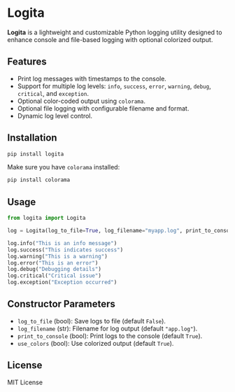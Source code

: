 # Logita

**Logita** is a lightweight and customizable Python logging utility designed to enhance console and file-based logging with optional colorized output.

## Features

- Print log messages with timestamps to the console.
- Support for multiple log levels: `info`, `success`, `error`, `warning`, `debug`, `critical`, and `exception`.
- Optional color-coded output using `colorama`.
- Optional file logging with configurable filename and format.
- Dynamic log level control.

## Installation

```bash
pip install logita
```

Make sure you have `colorama` installed:

```bash
pip install colorama
```

## Usage

```python
from logita import Logita

log = Logita(log_to_file=True, log_filename="myapp.log", print_to_console=True, use_colors=True)

log.info("This is an info message")
log.success("This indicates success")
log.warning("This is a warning")
log.error("This is an error")
log.debug("Debugging details")
log.critical("Critical issue")
log.exception("Exception occurred")
```

## Constructor Parameters

- `log_to_file` (bool): Save logs to file (default `False`).
- `log_filename` (str): Filename for log output (default `"app.log"`).
- `print_to_console` (bool): Print logs to the console (default `True`).
- `use_colors` (bool): Use colorized output (default `True`).

## License

MIT License
